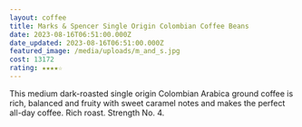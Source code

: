 ```yaml
---
layout: coffee
title: Marks & Spencer Single Origin Colombian Coffee Beans
date: 2023-08-16T06:51:00.000Z
date_updated: 2023-08-16T06:51:00.000Z
featured_image: /media/uploads/m_and_s.jpg
cost: 13172
rating: ★★★★☆
---
```

This medium dark-roasted single origin Colombian Arabica ground coffee is rich, balanced and fruity with sweet caramel notes and makes the perfect all-day coffee. Rich roast. Strength No. 4.
